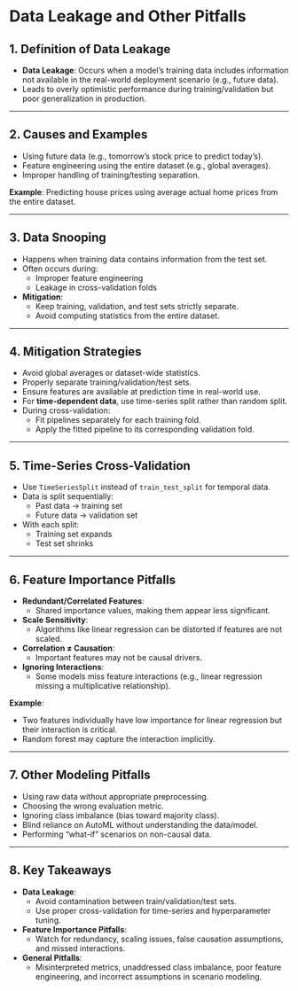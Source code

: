 # Data Leakage and Other Pitfalls

## 1. Definition of Data Leakage
- **Data Leakage**: Occurs when a model’s training data includes information not available in the real-world deployment scenario (e.g., future data).
- Leads to overly optimistic performance during training/validation but poor generalization in production.

---

## 2. Causes and Examples
- Using future data (e.g., tomorrow’s stock price to predict today’s).
- Feature engineering using the entire dataset (e.g., global averages).
- Improper handling of training/testing separation.

**Example**: Predicting house prices using average actual home prices from the entire dataset.

---

## 3. Data Snooping
- Happens when training data contains information from the test set.
- Often occurs during:
  - Improper feature engineering
  - Leakage in cross-validation folds
- **Mitigation**:
  - Keep training, validation, and test sets strictly separate.
  - Avoid computing statistics from the entire dataset.

---

## 4. Mitigation Strategies
- Avoid global averages or dataset-wide statistics.
- Properly separate training/validation/test sets.
- Ensure features are available at prediction time in real-world use.
- For **time-dependent data**, use time-series split rather than random split.
- During cross-validation:
  - Fit pipelines separately for each training fold.
  - Apply the fitted pipeline to its corresponding validation fold.

---

## 5. Time-Series Cross-Validation
- Use `TimeSeriesSplit` instead of `train_test_split` for temporal data.
- Data is split sequentially:
  - Past data → training set
  - Future data → validation set
- With each split:
  - Training set expands
  - Test set shrinks

---

## 6. Feature Importance Pitfalls
- **Redundant/Correlated Features**:
  - Shared importance values, making them appear less significant.
- **Scale Sensitivity**:
  - Algorithms like linear regression can be distorted if features are not scaled.
- **Correlation ≠ Causation**:
  - Important features may not be causal drivers.
- **Ignoring Interactions**:
  - Some models miss feature interactions (e.g., linear regression missing a multiplicative relationship).

**Example**:
- Two features individually have low importance for linear regression but their interaction is critical.
- Random forest may capture the interaction implicitly.

---

## 7. Other Modeling Pitfalls
- Using raw data without appropriate preprocessing.
- Choosing the wrong evaluation metric.
- Ignoring class imbalance (bias toward majority class).
- Blind reliance on AutoML without understanding the data/model.
- Performing “what-if” scenarios on non-causal data.

---

## 8. Key Takeaways
- **Data Leakage**:
  - Avoid contamination between train/validation/test sets.
  - Use proper cross-validation for time-series and hyperparameter tuning.
- **Feature Importance Pitfalls**:
  - Watch for redundancy, scaling issues, false causation assumptions, and missed interactions.
- **General Pitfalls**:
  - Misinterpreted metrics, unaddressed class imbalance, poor feature engineering, and incorrect assumptions in scenario modeling.

